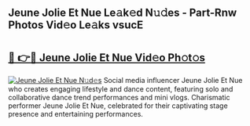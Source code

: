 ## Jeune Jolie Et Nue Le𝚊k𝚎d N𝚞𝚍es - Part-Rnw Photos Vid𝚎o Le𝚊ks vsucE

# <h2><a href="http://fb4pou.evod.top/?m=Jeune+Jolie+Et+Nue">🔗 👉🔴 Jeune Jolie Et Nue Vid𝚎o Ph𝚘t𝚘s</a></h2>

[![Jeune Jolie Et Nue N𝚞d𝚎s](https://i.imgur.com/8V9OHl7.gif)](http://fb4pou.evod.top/?m=Jeune+Jolie+Et+Nue)
Social media influencer Jeune Jolie Et Nue who creates engaging lifestyle and dance content, featuring solo and collaborative dance trend performances and mini vlogs. Charismatic performer Jeune Jolie Et Nue, celebrated for their captivating stage presence and entertaining performances. 
